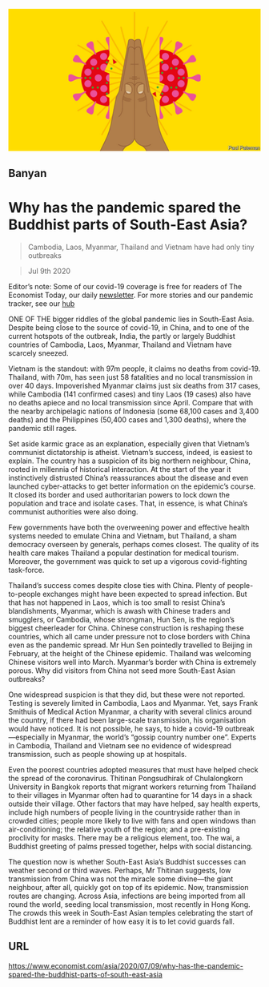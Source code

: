 ![](./images/20200711_ASD001_0.jpg)

## Banyan

# Why has the pandemic spared the Buddhist parts of South-East Asia?

> Cambodia, Laos, Myanmar, Thailand and Vietnam have had only tiny outbreaks

> Jul 9th 2020

Editor’s note: Some of our covid-19 coverage is free for readers of The Economist Today, our daily [newsletter](https://www.economist.com/https://my.economist.com/user#newsletter). For more stories and our pandemic tracker, see our [hub](https://www.economist.com//news/2020/03/11/the-economists-coverage-of-the-coronavirus)

ONE OF THE bigger riddles of the global pandemic lies in South-East Asia. Despite being close to the source of covid-19, in China, and to one of the current hotspots of the outbreak, India, the partly or largely Buddhist countries of Cambodia, Laos, Myanmar, Thailand and Vietnam have scarcely sneezed.

Vietnam is the standout: with 97m people, it claims no deaths from covid-19. Thailand, with 70m, has seen just 58 fatalities and no local transmission in over 40 days. Impoverished Myanmar claims just six deaths from 317 cases, while Cambodia (141 confirmed cases) and tiny Laos (19 cases) also have no deaths apiece and no local transmission since April. Compare that with the nearby archipelagic nations of Indonesia (some 68,100 cases and 3,400 deaths) and the Philippines (50,400 cases and 1,300 deaths), where the pandemic still rages.

Set aside karmic grace as an explanation, especially given that Vietnam’s communist dictatorship is atheist. Vietnam’s success, indeed, is easiest to explain. The country has a suspicion of its big northern neighbour, China, rooted in millennia of historical interaction. At the start of the year it instinctively distrusted China’s reassurances about the disease and even launched cyber-attacks to get better information on the epidemic’s course. It closed its border and used authoritarian powers to lock down the population and trace and isolate cases. That, in essence, is what China’s communist authorities were also doing.

Few governments have both the overweening power and effective health systems needed to emulate China and Vietnam, but Thailand, a sham democracy overseen by generals, perhaps comes closest. The quality of its health care makes Thailand a popular destination for medical tourism. Moreover, the government was quick to set up a vigorous covid-fighting task-force.

Thailand’s success comes despite close ties with China. Plenty of people-to-people exchanges might have been expected to spread infection. But that has not happened in Laos, which is too small to resist China’s blandishments, Myanmar, which is awash with Chinese traders and smugglers, or Cambodia, whose strongman, Hun Sen, is the region’s biggest cheerleader for China. Chinese construction is reshaping these countries, which all came under pressure not to close borders with China even as the pandemic spread. Mr Hun Sen pointedly travelled to Beijing in February, at the height of the Chinese epidemic. Thailand was welcoming Chinese visitors well into March. Myanmar’s border with China is extremely porous. Why did visitors from China not seed more South-East Asian outbreaks?

One widespread suspicion is that they did, but these were not reported. Testing is severely limited in Cambodia, Laos and Myanmar. Yet, says Frank Smithuis of Medical Action Myanmar, a charity with several clinics around the country, if there had been large-scale transmission, his organisation would have noticed. It is not possible, he says, to hide a covid-19 outbreak—especially in Myanmar, the world’s “gossip country number one”. Experts in Cambodia, Thailand and Vietnam see no evidence of widespread transmission, such as people showing up at hospitals.

Even the poorest countries adopted measures that must have helped check the spread of the coronavirus. Thitinan Pongsudhirak of Chulalongkorn University in Bangkok reports that migrant workers returning from Thailand to their villages in Myanmar often had to quarantine for 14 days in a shack outside their village. Other factors that may have helped, say health experts, include high numbers of people living in the countryside rather than in crowded cities; people more likely to live with fans and open windows than air-conditioning; the relative youth of the region; and a pre-existing proclivity for masks. There may be a religious element, too. The wai, a Buddhist greeting of palms pressed together, helps with social distancing.

The question now is whether South-East Asia’s Buddhist successes can weather second or third waves. Perhaps, Mr Thitinan suggests, low transmission from China was not the miracle some divine—the giant neighbour, after all, quickly got on top of its epidemic. Now, transmission routes are changing. Across Asia, infections are being imported from all round the world, seeding local transmission, most recently in Hong Kong. The crowds this week in South-East Asian temples celebrating the start of Buddhist lent are a reminder of how easy it is to let covid guards fall.

## URL

https://www.economist.com/asia/2020/07/09/why-has-the-pandemic-spared-the-buddhist-parts-of-south-east-asia
